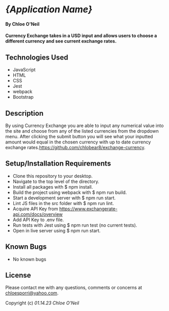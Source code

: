 # _{Application Name}_

#### By Chloe O'Neil

#### Currency Exchange takes in a USD input and allows users to choose a different currency and see current exchange rates.

## Technologies Used

* JavaScript
* HTML
* CSS
* Jest
* webpack
* Bootstrap

## Description

By using Currency Exchange you are able to input any numerical value into the site and choose from any of the listed currencies from the dropdown menu. After clicking the submit button you will see what your inputted amount would equal in the chosen currency with up to date currency exchange rates.<https://github.com/chlobear8/exchange-currency>.

## Setup/Installation Requirements

* Clone this repository to your desktop.
* Navigate to the top level of the directory.
* Install all packages with $ npm install.
* Build the project using webpack with $ npm run build.
* Start a development server with $ npm run start.
* Lint JS files in the src folder with $ npm run lint.
* Acquire API Key from <https://www.exchangerate-api.com/docs/overview>
* Add API Key to .env file.
* Run tests with Jest using $ npm run test (no current tests). 
* Open in live server using $ npm run start.


## Known Bugs

* No known bugs

## License

Please contact me with any questions, comments or concerns at <chloesporri@yahoo.com>.

Copyright (c) _01.14.23_ _Chloe O'Neil_
